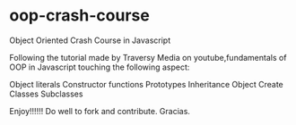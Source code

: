 # oop-crash-course

Object Oriented Crash Course in Javascript

Following the tutorial made by Traversy Media on youtube,fundamentals of OOP in Javascript touching the following aspect:

Object literals
Constructor functions
Prototypes
Inheritance
Object Create
Classes
Subclasses

Enjoy!!!!!!
Do well to fork and contribute. Gracias.
